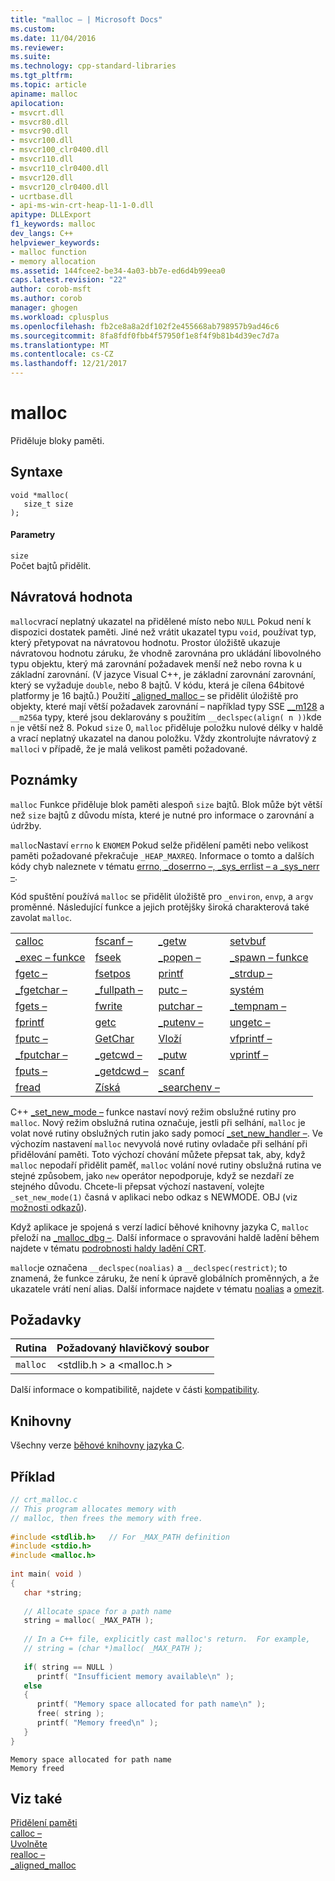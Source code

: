 ```yaml
---
title: "malloc – | Microsoft Docs"
ms.custom: 
ms.date: 11/04/2016
ms.reviewer: 
ms.suite: 
ms.technology: cpp-standard-libraries
ms.tgt_pltfrm: 
ms.topic: article
apiname: malloc
apilocation:
- msvcrt.dll
- msvcr80.dll
- msvcr90.dll
- msvcr100.dll
- msvcr100_clr0400.dll
- msvcr110.dll
- msvcr110_clr0400.dll
- msvcr120.dll
- msvcr120_clr0400.dll
- ucrtbase.dll
- api-ms-win-crt-heap-l1-1-0.dll
apitype: DLLExport
f1_keywords: malloc
dev_langs: C++
helpviewer_keywords:
- malloc function
- memory allocation
ms.assetid: 144fcee2-be34-4a03-bb7e-ed6d4b99eea0
caps.latest.revision: "22"
author: corob-msft
ms.author: corob
manager: ghogen
ms.workload: cplusplus
ms.openlocfilehash: fb2ce8a8a2df102f2e455668ab798957b9ad46c6
ms.sourcegitcommit: 8fa8fdf0fbb4f57950f1e8f4f9b81b4d39ec7d7a
ms.translationtype: MT
ms.contentlocale: cs-CZ
ms.lasthandoff: 12/21/2017
---
```

# <a name="malloc"></a>malloc
Přiděluje bloky paměti.  
  
## <a name="syntax"></a>Syntaxe  
  
```  
void *malloc(  
   size_t size   
);  
```  
  
#### <a name="parameters"></a>Parametry  
 `size`  
 Počet bajtů přidělit.  
  
## <a name="return-value"></a>Návratová hodnota  
 `malloc`vrací neplatný ukazatel na přidělené místo nebo `NULL` Pokud není k dispozici dostatek paměti. Jiné než vrátit ukazatel typu `void`, používat typ, který přetypovat na návratovou hodnotu. Prostor úložiště ukazuje návratovou hodnotu záruku, že vhodně zarovnána pro ukládání libovolného typu objektu, který má zarovnání požadavek menší než nebo rovna k u základní zarovnání. (V jazyce Visual C++, je základní zarovnání zarovnání, který se vyžaduje `double`, nebo 8 bajtů. V kódu, která je cílena 64bitové platformy je 16 bajtů.) Použití [_aligned_malloc –](../../c-runtime-library/reference/aligned-malloc.md) se přidělit úložiště pro objekty, které mají větší požadavek zarovnání – například typy SSE [__m128](../../cpp/m128.md) a `__m256`a typy, které jsou deklarovány s použitím `__declspec(align( n ))`kde `n` je větší než 8. Pokud `size` 0, `malloc` přiděluje položku nulové délky v haldě a vrací neplatný ukazatel na danou položku. Vždy zkontrolujte návratový z `malloc`i v případě, že je malá velikost paměti požadované.  
  
## <a name="remarks"></a>Poznámky  
 `malloc` Funkce přiděluje blok paměti alespoň `size` bajtů. Blok může být větší než `size` bajtů z důvodu místa, které je nutné pro informace o zarovnání a údržby.  
  
 `malloc`Nastaví `errno` k `ENOMEM` Pokud selže přidělení paměti nebo velikost paměti požadované překračuje `_HEAP_MAXREQ`. Informace o tomto a dalších kódy chyb naleznete v tématu [errno, _doserrno –, _sys_errlist – a _sys_nerr –](../../c-runtime-library/errno-doserrno-sys-errlist-and-sys-nerr.md).  
  
 Kód spuštění používá `malloc` se přidělit úložiště pro `_environ`, `envp`, a `argv` proměnné. Následující funkce a jejich protějšky široká charakterová také zavolat `malloc`.  
  
|||||  
|-|-|-|-|  
|[calloc](../../c-runtime-library/reference/calloc.md)|[fscanf –](../../c-runtime-library/reference/fscanf-fscanf-l-fwscanf-fwscanf-l.md)|[_getw](../../c-runtime-library/reference/getw.md)|[setvbuf](../../c-runtime-library/reference/setvbuf.md)|  
|[_exec – funkce](../../c-runtime-library/exec-wexec-functions.md)|[fseek](../../c-runtime-library/reference/fseek-fseeki64.md)|[_popen –](../../c-runtime-library/reference/popen-wpopen.md)|[_spawn – funkce](../../c-runtime-library/spawn-wspawn-functions.md)|  
|[fgetc –](../../c-runtime-library/reference/fgetc-fgetwc.md)|[fsetpos](../../c-runtime-library/reference/fsetpos.md)|[printf](../../c-runtime-library/reference/printf-printf-l-wprintf-wprintf-l.md)|[_strdup –](../../c-runtime-library/reference/strdup-wcsdup-mbsdup.md)|  
|[_fgetchar –](../../c-runtime-library/reference/fgetc-fgetwc.md)|[_fullpath –](../../c-runtime-library/reference/fullpath-wfullpath.md)|[putc –](../../c-runtime-library/reference/putc-putwc.md)|[systém](../../c-runtime-library/reference/system-wsystem.md)|  
|[fgets –](../../c-runtime-library/reference/fgets-fgetws.md)|[fwrite](../../c-runtime-library/reference/fwrite.md)|[putchar –](../../c-runtime-library/reference/putc-putwc.md)|[_tempnam –](../../c-runtime-library/reference/tempnam-wtempnam-tmpnam-wtmpnam.md)|  
|[fprintf](../../c-runtime-library/reference/fprintf-fprintf-l-fwprintf-fwprintf-l.md)|[getc](../../c-runtime-library/reference/getc-getwc.md)|[_putenv –](../../c-runtime-library/reference/putenv-wputenv.md)|[ungetc –](../../c-runtime-library/reference/ungetc-ungetwc.md)|  
|[fputc –](../../c-runtime-library/reference/fputc-fputwc.md)|[GetChar](../../c-runtime-library/reference/getc-getwc.md)|[Vloží](../../c-runtime-library/reference/puts-putws.md)|[vfprintf –](../../c-runtime-library/reference/vfprintf-vfprintf-l-vfwprintf-vfwprintf-l.md)|  
|[_fputchar –](../../c-runtime-library/reference/fputc-fputwc.md)|[_getcwd –](../../c-runtime-library/reference/getcwd-wgetcwd.md)|[_putw](../../c-runtime-library/reference/putw.md)|[vprintf –](../../c-runtime-library/reference/vprintf-vprintf-l-vwprintf-vwprintf-l.md)|  
|[fputs –](../../c-runtime-library/reference/fputs-fputws.md)|[_getdcwd –](../../c-runtime-library/reference/getcwd-wgetcwd.md)|[scanf](../../c-runtime-library/reference/scanf-scanf-l-wscanf-wscanf-l.md)||  
|[fread](../../c-runtime-library/reference/fread.md)|[Získá](../../c-runtime-library/gets-getws.md)|[_searchenv –](../../c-runtime-library/reference/searchenv-wsearchenv.md)||  
  
 C++ [_set_new_mode –](../../c-runtime-library/reference/set-new-mode.md) funkce nastaví nový režim obslužné rutiny pro `malloc`. Nový režim obslužná rutina označuje, jestli při selhání, `malloc` je volat nové rutiny obslužných rutin jako sady pomocí [_set_new_handler –](../../c-runtime-library/reference/set-new-handler.md). Ve výchozím nastavení `malloc` nevyvolá nové rutiny ovladače při selhání při přidělování paměti. Toto výchozí chování můžete přepsat tak, aby, když `malloc` nepodaří přidělit paměť, `malloc` volání nové rutiny obslužná rutina ve stejné způsobem, jako `new` operátor nepodporuje, když se nezdaří ze stejného důvodu. Chcete-li přepsat výchozí nastavení, volejte `_set_new_mode(1)` časná v aplikaci nebo odkaz s NEWMODE. OBJ (viz [možnosti odkazů](../../c-runtime-library/link-options.md)).  
  
 Když aplikace je spojená s verzí ladicí běhové knihovny jazyka C, `malloc` přeloží na [_malloc_dbg –](../../c-runtime-library/reference/malloc-dbg.md). Další informace o spravováni haldě ladění během najdete v tématu [podrobnosti haldy ladění CRT](/visualstudio/debugger/crt-debug-heap-details).  
  
 `malloc`je označena `__declspec(noalias)` a `__declspec(restrict)`; to znamená, že funkce záruku, že není k úpravě globálních proměnných, a že ukazatele vrátí není alias. Další informace najdete v tématu [noalias](../../cpp/noalias.md) a [omezit](../../cpp/restrict.md).  
  
## <a name="requirements"></a>Požadavky  
  
|Rutina|Požadovaný hlavičkový soubor|  
|-------------|---------------------|  
|`malloc`|\<stdlib.h > a \<malloc.h >|  
  
 Další informace o kompatibilitě, najdete v části [kompatibility](../../c-runtime-library/compatibility.md).  
  
## <a name="libraries"></a>Knihovny  
 Všechny verze [běhové knihovny jazyka C](../../c-runtime-library/crt-library-features.md).  
  
## <a name="example"></a>Příklad  
  
```C  
// crt_malloc.c  
// This program allocates memory with  
// malloc, then frees the memory with free.  
  
#include <stdlib.h>   // For _MAX_PATH definition  
#include <stdio.h>  
#include <malloc.h>  
  
int main( void )  
{  
   char *string;  
  
   // Allocate space for a path name  
   string = malloc( _MAX_PATH );  
  
   // In a C++ file, explicitly cast malloc's return.  For example,   
   // string = (char *)malloc( _MAX_PATH );  
  
   if( string == NULL )  
      printf( "Insufficient memory available\n" );  
   else  
   {  
      printf( "Memory space allocated for path name\n" );  
      free( string );  
      printf( "Memory freed\n" );  
   }  
}  
```  
  
```Output  
Memory space allocated for path name  
Memory freed  
```  
  
## <a name="see-also"></a>Viz také  
 [Přidělení paměti](../../c-runtime-library/memory-allocation.md)   
 [calloc –](../../c-runtime-library/reference/calloc.md)   
 [Uvolněte](../../c-runtime-library/reference/free.md)   
 [realloc –](../../c-runtime-library/reference/realloc.md)   
 [_aligned_malloc](../../c-runtime-library/reference/aligned-malloc.md)
